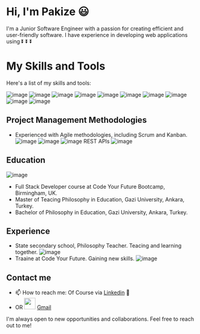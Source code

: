 # Hi, I'm Pakize :smiley:

I'm a Junior Software Engineer with a passion for creating efficient and user-friendly software. I have experience in developing web applications using 
⏬ ⏬ ⏬

# My Skills and Tools

Here's a list of my skills and tools:



![image](https://user-images.githubusercontent.com/97640517/216845082-685ecd71-1a26-477b-8631-3d5a31e219d3.png) ![image](https://user-images.githubusercontent.com/97640517/216845120-10d699ea-4212-4ec5-bc07-eedbe7d7257e.png) ![image](https://user-images.githubusercontent.com/97640517/216845157-49be5871-72ef-4eed-a92e-63d4df49ae49.png) ![image](https://user-images.githubusercontent.com/97640517/216728511-c0d6ec67-0675-4c6f-95e7-cfac877bf5ce.png)  ![image](https://user-images.githubusercontent.com/97640517/216728153-7cad6049-29d1-4665-bce9-4f8d2b13863d.png)  ![image](https://user-images.githubusercontent.com/97640517/216726721-edadde22-b734-494e-bd3f-24a22ca5932c.png)   ![image](https://user-images.githubusercontent.com/97640517/216727740-bdd3d178-186d-462e-a039-877ea367a5e9.png)   ![image](https://user-images.githubusercontent.com/97640517/216727393-ae82d707-38b0-474b-8741-58c1d67415ff.png)   ![image](https://user-images.githubusercontent.com/97640517/216845290-0a4672d8-4d9a-436b-882d-d8f3dd74ef59.png) ![image](https://user-images.githubusercontent.com/97640517/216845322-cfcf11a8-b9af-4792-99d8-326332f0c765.png)

 ## Project Management Methodologies
- Experienced with Agile methodologies, including Scrum and Kanban. 
![image](https://user-images.githubusercontent.com/97640517/216845415-308c9bbc-8c55-4774-bf18-d6f3fe01c1b5.png)
![image](https://user-images.githubusercontent.com/97640517/216845484-3d246f6b-29ab-4c79-b3d8-fb31af67dc1d.png)
![image](https://user-images.githubusercontent.com/97640517/216845512-4d71371e-31cc-4b86-8edf-336bef2d00bb.png)
 REST APIs
![image](https://user-images.githubusercontent.com/97640517/216845646-0531fe49-ff73-439e-b21b-a31432a5e53f.png)

## Education
![image](https://user-images.githubusercontent.com/97640517/216846191-40908f8a-3531-48f5-8c25-5b8bafd67de7.png)
- Full Stack Developer course at Code Your Future Bootcamp, Birmingham, UK.
- Master of Teacing Philosophy in Education, Gazi University, Ankara, Turkey. 
- Bachelor of Philosophy in Education, Gazi University, Ankara, Turkey.


## Experience
- State secondary school, Philosophy Teacher. Teacing and learning together. ![image](https://user-images.githubusercontent.com/97640517/216846025-913f0b82-925f-439f-a40b-91aecc386d38.png)
- Traaine at Code Your Future. Gaining new skills. ![image](https://user-images.githubusercontent.com/97640517/216846054-594362a6-a8f9-4df7-9449-6fe507e89b7a.png)


## Contact me
- 📫 How to reach me: Of Course via [Linkedin](https://www.linkedin.com/in/pakize-bozkurt-36927322b/) 👀
- OR <img src="https://icon-library.net/images/gmail-icon-png/gmail-icon-png-21.jpg" width="30" height="30">
[Gmail](pakiozihak@gmail.com)


I'm always open to new opportunities and collaborations. Feel free to reach out to me!

